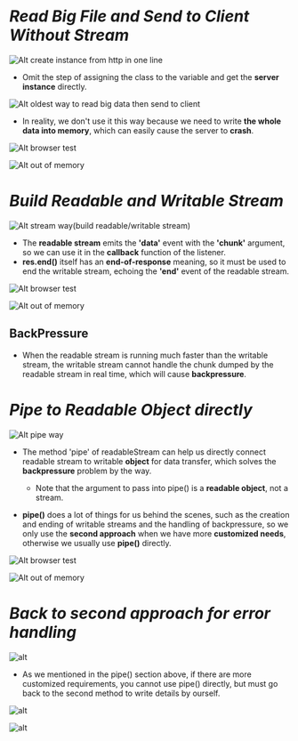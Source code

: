 # **_Read Big File and Send to Client Without Stream_**

![Alt create instance from http in one line](pic/bandicam%202022-10-13%2002-08-35-814.jpg)

- Omit the step of assigning the class to the variable and get the **server instance** directly.

![Alt oldest way to read big data then send to client](pic/bandicam%202022-10-13%2002-14-10-111.jpg)

- In reality, we don't use it this way because we need to write **the whole data into memory**, which can easily cause the server to **crash**.

![Alt browser test](pic/bandicam%202022-10-13%2002-14-33-120.jpg)

![Alt out of memory](pic/bandicam%202022-10-13%2002-15-34-735.jpg)

# **_Build Readable and Writable Stream_**

![Alt stream way(build readable/writable stream)](pic/bandicam%202022-10-13%2002-26-55-348.jpg)

- The **readable stream** emits the **'data'** event with the **'chunk'** argument, so we can use it in the **callback** function of the listener.
- **res.end()** itself has an **end-of-response** meaning, so it must be used to end the writable stream, echoing the **'end'** event of the readable stream.

![Alt browser test](pic/bandicam%202022-10-13%2002-27-14-923.jpg)

![Alt out of memory](pic/bandicam%202022-10-13%2002-27-45-808.jpg)

## **BackPressure**

- When the readable stream is running much faster than the writable stream, the writable stream cannot handle the chunk dumped by the readable stream in real time, which will cause **backpressure**.

# **_Pipe to Readable Object directly_**

![Alt pipe way](pic/bandicam%202022-10-13%2002-30-31-420.jpg)

- The method 'pipe' of readableStream can help us directly connect readable stream to writable **object** for data transfer, which solves the **backpressure** problem by the way.

  - Note that the argument to pass into pipe() is a **readable object**, not a stream.

- **pipe()** does a lot of things for us behind the scenes, such as the creation and ending of writable streams and the handling of backpressure, so we only use the **second approach** when we have more **customized needs**, otherwise we usually use **pipe()** directly.

![Alt  browser test](pic/bandicam%202022-10-13%2002-30-52-963.jpg)

![Alt  out of memory](pic/bandicam%202022-10-13%2002-31-18-458.jpg)

# **_Back to second approach for error handling_**

![alt](pic/bandicam%202022-10-13%2003-08-42-655.jpg)

- As we mentioned in the pipe() section above, if there are more customized requirements, you cannot use pipe() directly, but must go back to the second method to write details by ourself.

![alt](pic/bandicam%202022-10-13%2003-10-17-692.jpg)

![alt](pic/bandicam%202022-10-13%2003-10-27-854.jpg)
